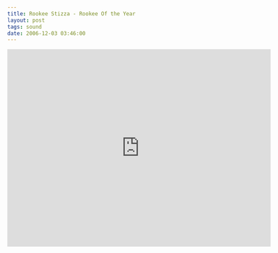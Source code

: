```yaml
---
title: Rookee Stizza - Rookee Of the Year
layout: post
tags: sound
date: 2006-12-03 03:46:00
---
```

<iframe width="603" height="452" src="https://www.youtube.com/embed/gu_78d_13rs" frameborder="0" allowfullscreen="true"></iframe>
